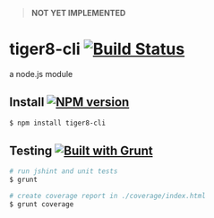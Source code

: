 > **NOT YET IMPLEMENTED**

# tiger8-cli [![Build Status](https://travis-ci.org/tiger8/tiger8-cli.svg?branch=master)](https://travis-ci.org/tiger8/tiger8-cli)

a node.js module

## Install [![NPM version](https://badge.fury.io/js/tiger8-cli.svg)](http://badge.fury.io/js/tiger8-cli)

```bash
$ npm install tiger8-cli
```

## Testing [![Built with Grunt](https://cdn.gruntjs.com/builtwith.png)](http://gruntjs.com/)

```bash
# run jshint and unit tests
$ grunt

# create coverage report in ./coverage/index.html
$ grunt coverage
```